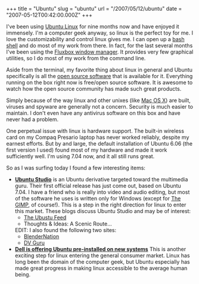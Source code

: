 +++
title = "Ubuntu"
slug = "ubuntu"
url = "/2007/05/12/ubuntu"
date = "2007-05-12T00:42:00.000Z"
+++

I've been using <a href="http://www.ubuntu.com/">Ubuntu Linux</a> for nine months now and have enjoyed it immensely.  I'm a computer geek anyway, so linux is the perfect toy for me.  I love the customizability and control linux gives me.  I can open up a <a href="http://en.wikipedia.org/wiki/Bash">bash shell</a> and do most of my work from there.  In fact, for the last several months I've been using the <a href="http://en.wikipedia.org/wiki/Fluxbox">Fluxbox window manager</a>.  It provides very few graphical utilities, so I do most of my work from the command line.

Aside from the terminal, my favorite thing about linux in general and Ubuntu specifically is all the <a href="http://www.opensource.org/">open source software</a> that is available for it.  Everything running on the box right now is free/open source software.  It is awesome to watch how the open source community has made such great products.

Simply because of the way linux and other unixes (like <a href="http://www.apple.com/macosx/">Mac OS X</a>) are built, viruses and spyware are generally not a concern.  Security is much easier to maintain.  I don't even have any antivirus software on this box and have never had a problem.

One perpetual issue with linux is hardware support.  The built-in wireless card on my Compaq Presario laptop has never worked reliably, despite my earnest efforts.  But by and large, the default installation of Ubuntu 6.06 (the first version I used) found most of my hardware and made it work sufficiently well.  I'm using 7.04 now, and it all still runs great.

So as I was surfing today I found a few interesting items:
<ul>
	<li><strong><a href="http://www.ubuntustudio.com">Ubuntu Studio</a></strong> is an Ubuntu derivative targeted toward the multimedia guru.  Their first official release has just come out, based on Ubuntu 7.04.  I have a friend who is really into video and audio editing, but most of the software he uses is written only for Windows (except for <a href="http://www.gimp.org/">The GIMP</a>, of course!).  This is a step in the right direction for linux to enter this market.  These blogs discuss Ubuntu Studio and may be of interest:
<ul>
	<li><a href="http://www.ubustu.com/">The Ubustu Feed</a></li>
	<li>Thoughts &amp; Ideas: A Scenic Route...</li>
</ul>
EDIT: I also found the following two sites:
<ul>
	<li><a href="http://www.blendernation.com/2007/05/12/ubuntu-studio-released/">BlenderNation</a></li>
	<li><a href="http://www.dvguru.com/2007/01/24/ubuntu-studio-announced-for-april/">DV Guru</a></li>
</ul>
</li>
	<li><strong><a href="http://direct2dell.com/one2one/archive/2007/05/01/13147.aspx">Dell is offering Ubuntu pre-installed on new systems</a></strong> This is another exciting step for linux entering the general consumer market.  Linux has long been the domain of the computer geek, but Ubuntu especially has made great progress in making linux accessible to the average human being.</li>
</ul>